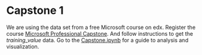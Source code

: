 # Capstone 1

We are using the data set from a free Microsoft course on edx. Register the course [Microsoft Professional Capstone]('https://www.edx.org/course/microsoft-professional-capstone-data-science-2).  And follow instructions to get the *training_value* data.
Go to the [Capstone.ipynb]('./Capstone.ipynb') for a guide to analysis and visualization.
